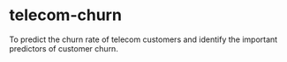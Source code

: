 # telecom-churn
To predict the churn rate of telecom customers and identify the important predictors of customer churn.
